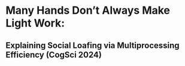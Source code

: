 # Many Hands Don’t Always Make Light Work: 
## Explaining Social Loafing via Multiprocessing Efficiency (CogSci 2024)
